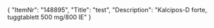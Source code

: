 {
  "ItemNr": "148895",
  "Title": "test",
  "Description": "Kalcipos-D forte, tuggtablett 500 mg/800 IE"
}